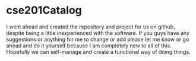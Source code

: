 # cse201Catalog
I went ahead and created the repository and project for us on github, despite being a little inexperienced with the software. If you guys have any suggestions or anything for me to change or add please let me know or go ahead and do it yourself because I am completely new to all of this. Hopefully we can self-manage and create a functional way of doing things.
